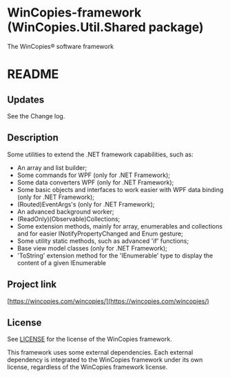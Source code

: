 ﻿WinCopies-framework (WinCopies.Util.Shared package)
============================================

The WinCopies® software framework

README
======

Updates
-------

See the Change log.

Description
-----------

Some utilities to extend the .NET framework capabilities, such as:

- An array and list builder;
- Some commands for WPF (only for .NET Framework);
- Some data converters WPF (only for .NET Framework);
- Some basic objects and interfaces to work easier with WPF data binding (only for .NET Framework);
- (Routed)EventArgs's (only for .NET Framework);
- An advanced background worker;
- (ReadOnly)(Observable)Collections;
- Some extension methods, mainly for array, enumerables and collections and for easier INotifyPropertyChanged and Enum gesture;
- Some utility static methods, such as advanced 'if' functions;
- Base view model classes (only for .NET Framework);
- 'ToString' extension method for the 'IEnumerable' type to display the content of a given IEnumerable

Project link
------------

[https://wincopies.com/wincopies/](https://wincopies.com/wincopies/)

License
-------

See [LICENSE](https://github.com/pierresprim/WinCopies-framework/blob/master/LICENSE) for the license of the WinCopies framework.

This framework uses some external dependencies. Each external dependency is integrated to the WinCopies framework under its own license, regardless of the WinCopies framework license.
